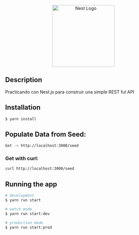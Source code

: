 <p align="center">
  <a href="http://nestjs.com/" target="blank"><img src="https://nestjs.com/img/logo-small.svg" width="200" alt="Nest Logo" /></a>
</p>

## Description
Practicando con Nest.js para construir una simple REST ful API

## Installation

```bash
$ yarn install
```
## Populate Data from Seed:
```bash
Get -> http://localhost:3000/seed
```
### Get with curl:
```bash
curl http://localhost:3000/seed
```

## Running the app

```bash
# development
$ yarn run start

# watch mode
$ yarn run start:dev

# production mode
$ yarn run start:prod
```
